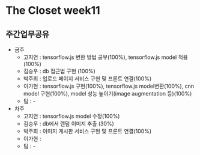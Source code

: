 # The Closet week11
## 주간업무공유

- 금주
   - 고지연 : tensorflow.js 변환 방법 공부(100%), tensorflow.js model 적용(100%)
   - 김승우 : db 접근법 구현 (100%)
   - 박주희 : 업로드 페이지 서비스 구현 및 프론트 연결(100%)
   - 이가현 : tensorflow.js 구현(100%), tensorflow.js model변환(100%), cnn model 구현(100%), model 성능 높이기(image augmentation 등)(100%)
   - 팀 : -
- 차주
  - 고지연 : tensorflow.js model 수정(100%)
  - 김승우 : db에서 랜덤 이미지 추출 (30%)
  - 박주희 : 이미지 게시판 서비스 구현 및 프론트 연결(100%)
  - 이가현 :
  - 팀 : -

